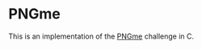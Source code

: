 # PNGme

This is an implementation of the [PNGme](https://picklenerd.github.io/pngme_book/introduction.html) challenge in C.

